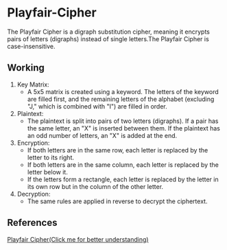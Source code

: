 # Playfair-Cipher
The Playfair Cipher is a digraph substitution cipher, meaning it encrypts pairs of letters (digraphs) instead of single letters.The Playfair Cipher is case-insensitive.

## Working
1. Key Matrix:
    - A 5x5 matrix is created using a keyword. The letters of the keyword are filled first, and the remaining letters of the alphabet (excluding "J," which is combined with "I") are filled in order.
2. Plaintext:
    - The plaintext is split into pairs of two letters (digraphs). If a pair has the same letter, an "X" is inserted between them. If the plaintext has an odd number of letters, an "X" is added at the end.
3. Encryption:
    - If both letters are in the same row, each letter is replaced by the letter to its right.
    - If both letters are in the same column, each letter is replaced by the letter below it.
    - If the letters form a rectangle, each letter is replaced by the letter in its own row but in the column of the other letter.
4. Decryption:
    - The same rules are applied in reverse to decrypt the ciphertext.


## References
[Playfair Cipher(Click me for better understanding)](https://medium.com/@sabikchamp/playfair-cipher-984f8e289ab9])

